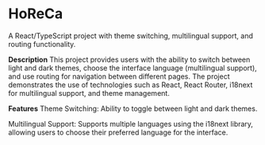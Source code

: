 # HoReCa

A React/TypeScript project with theme switching, multilingual support, and routing functionality.

**Description**
This project provides users with the ability to switch between light and dark themes, choose the interface language (multilingual support), and use routing for navigation between different pages. The project demonstrates the use of technologies such as React, React Router, i18next for multilingual support, and theme management.

**Features**
Theme Switching: Ability to toggle between light and dark themes.

Multilingual Support: Supports multiple languages using the i18next library, allowing users to choose their preferred language for the interface.


